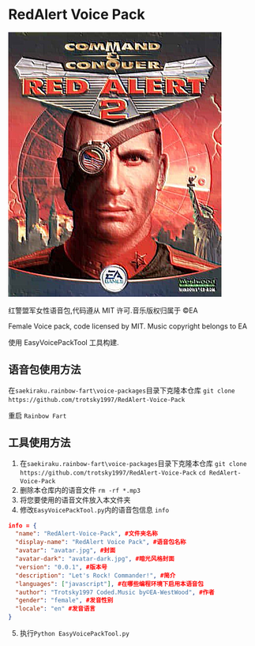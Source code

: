 # RedAlert Voice Pack

![Avatar](avatar.jpg)

红警盟军女性语音包,代码遵从 MIT 许可.音乐版权归属于 ©EA

Female Voice pack, code licensed by MIT. Music copyright belongs to EA

使用 EasyVoicePackTool 工具构建.
## 语音包使用方法
在`saekiraku.rainbow-fart\voice-packages`目录下克隆本仓库 `git clone https://github.com/trotsky1997/RedAlert-Voice-Pack`

重启 `Rainbow Fart`

## 工具使用方法

1. 在`saekiraku.rainbow-fart\voice-packages`目录下克隆本仓库 `git clone https://github.com/trotsky1997/RedAlert-Voice-Pack`
`cd RedAlert-Voice-Pack` 
2. 删除本仓库内的语音文件 `rm -rf *.mp3` 
3. 将您要使用的语音文件放入本文件夹 
4. 修改`EasyVoicePackTool.py`内的语音包信息 `info`

```json
info = {
  "name": "RedAlert-Voice-Pack", #文件夹名称
  "display-name": "RedAlert Voice Pack", #语音包名称
  "avatar": "avatar.jpg", #封面
  "avatar-dark": "avatar-dark.jpg", #暗光风格封面
  "version": "0.0.1", #版本号
  "description": "Let's Rock! Commander!", #简介
  "languages": ["javascript"], #在哪些编程环境下启用本语音包
  "author": "Trotsky1997 Coded.Music by©EA-WestWood", #作者
  "gender": "female", #发音性别
  "locale": "en" #发音语言
}
```

5. 执行`Python EasyVoicePackTool.py`
